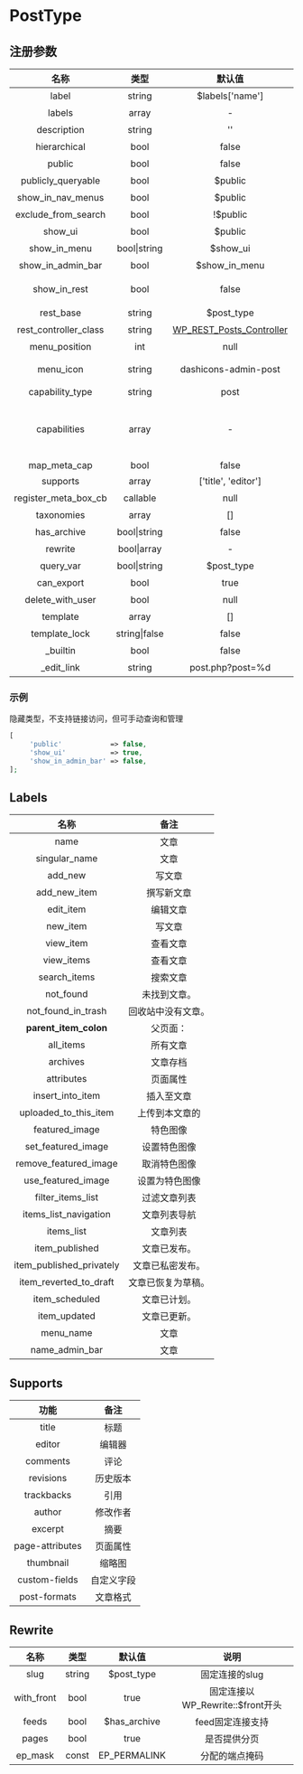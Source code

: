# PostType

## 注册参数

|            名称           |       类型      |                                                      默认值                                                      |                                          备注                                         |
| :---------------------: | :-----------: | :-----------------------------------------------------------------------------------------------------------: | :---------------------------------------------------------------------------------: |
|          label          |     string    |                                                $labels\['name']                                               |                                        后台菜单名称                                       |
|          labels         |     array     |                                                       -                                                       |                      详见 [#labels](zhu-ce-de-can-shu.md#labels)                      |
|       description       |     string    |                                                       ''                                                      |                                         简短描述                                        |
|       hierarchical      |      bool     |                                                     false                                                     |                                       是否支持父子级                                       |
|          public         |      bool     |                                                     false                                                     |                                       是否显示于后台                                       |
|   publicly\_queryable   |      bool     |                                                    $public                                                    |                                        是否支持查询                                       |
|   show\_in\_nav\_menus  |      bool     |                                                    $public                                                    |                                     设置菜单时可选择此类型                                     |
|  exclude\_from\_search  |      bool     |                                                    !$public                                                   |                                      从前端搜索结果中排除                                     |
|         show\_ui        |      bool     |                                                    $public                                                    |                                       是否显示管理界面                                      |
|      show\_in\_menu     |  bool\|string |                                                   $show\_ui                                                   |                                       是否显示管理菜单                                      |
|   show\_in\_admin\_bar  |      bool     |                                                $show\_in\_menu                                                |                                       显示于快捷管理栏                                      |
|      show\_in\_rest     |      bool     |                                                     false                                                     |                                REST API支持，true开启块编辑器                                |
|        rest\_base       |     string    |                                                  $post\_type                                                  |                                   REST API路由基础URL                                   |
| rest\_controller\_class |     string    | [WP\_REST\_Posts\_Controller](https://developer.wordpress.org/reference/classes/wp\_rest\_posts\_controller/) |                                    REST API控制器类名                                    |
|      menu\_position     |      int      |                                                      null                                                     |                                        后台菜单位置                                       |
|        menu\_icon       |     string    |                                              dashicons-admin-post                                             | 菜单图标URL/base64/[dashicons](https://developer.wordpress.org/resource/dashicons)/none |
|     capability\_type    |     string    |                                                      post                                                     |                                      创建权限的基础名称                                      |
|       capabilities      |     array     |                                                       -                                                       |                       <p>操作权限</p><p>默认用$capability_type生成</p>                       |
|      map\_meta\_cap     |      bool     |                                                     false                                                     |                                          -                                          |
|         supports        |     array     |                                              \['title', 'editor']                                             |                        [支持的功能](zhu-ce-de-can-shu.md#supports)                       |
| register\_meta\_box\_cb |    callable   |                                                      null                                                     |                                       注册元框的回调                                       |
|        taxonomies       |     array     |                                                      \[]                                                      |                                       分类法名称数组                                       |
|       has\_archive      |  bool\|string |                                                     false                                                     |                                       是否有归档页面                                       |
|         rewrite         |  bool\|array  |                                                       -                                                       |                   路由重写规则 [#rewrite](zhu-ce-de-can-shu.md#rewrite)                   |
|        query\_var       |  bool\|string |                                                  $post\_type                                                  |                                   帖子类型的query\_var键                                  |
|       can\_export       |      bool     |                                                      true                                                     |                                        是否允许导出                                       |
|    delete\_with\_user   |      bool     |                                                      null                                                     |                                     删除用户时删除此类型帖子                                    |
|         template        |     array     |                                                      \[]                                                      |                                       编辑器默认块数组                                      |
|      template\_lock     | string\|false |                                                     false                                                     |                                       是否锁定块模板                                       |
|        \_builtin        |      bool     |                                                     false                                                     |                                        仅内部使用                                        |
|       \_edit\_link      |     string    |                                                post.php?post=%d                                               |                                        仅内部使用                                        |

### 示例

隐藏类型，不支持链接访问，但可手动查询和管理

```php
[
     'public'            => false,
     'show_ui'           => true,
     'show_in_admin_bar' => false,
];
```

## Labels

|             名称             |     备注    |
| :------------------------: | :-------: |
|            name            |     文章    |
|       singular\_name       |     文章    |
|          add\_new          |    写文章    |
|       add\_new\_item       |   撰写新文章   |
|         edit\_item         |    编辑文章   |
|          new\_item         |    写文章    |
|         view\_item         |    查看文章   |
|         view\_items        |    查看文章   |
|        search\_items       |    搜索文章   |
|         not\_found         |   未找到文章。  |
|    not\_found\_in\_trash   | 回收站中没有文章。 |
|   **parent\_item\_colon**  |    父页面：   |
|         all\_items         |    所有文章   |
|          archives          |    文章存档   |
|         attributes         |    页面属性   |
|     insert\_into\_item     |   插入至文章   |
|  uploaded\_to\_this\_item  |  上传到本文章的  |
|       featured\_image      |    特色图像   |
|    set\_featured\_image    |   设置特色图像  |
|   remove\_featured\_image  |   取消特色图像  |
|    use\_featured\_image    |  设置为特色图像  |
|     filter\_items\_list    |   过滤文章列表  |
|   items\_list\_navigation  |   文章列表导航  |
|         items\_list        |    文章列表   |
|       item\_published      |   文章已发布。  |
| item\_published\_privately |  文章已私密发布。 |
|  item\_reverted\_to\_draft | 文章已恢复为草稿。 |
|       item\_scheduled      |   文章已计划。  |
|        item\_updated       |   文章已更新。  |
|         menu\_name         |     文章    |
|      name\_admin\_bar      |     文章    |

## Supports

|        功能       |   备注  |
| :-------------: | :---: |
|      title      |   标题  |
|      editor     |  编辑器  |
|     comments    |   评论  |
|    revisions    |  历史版本 |
|    trackbacks   |   引用  |
|      author     |  修改作者 |
|     excerpt     |   摘要  |
| page-attributes |  页面属性 |
|    thumbnail    |  缩略图  |
|  custom-fields  | 自定义字段 |
|   post-formats  |  文章格式 |

## Rewrite

|      名称     |   类型   |      默认值      |             说明             |
| :---------: | :----: | :-----------: | :------------------------: |
|     slug    | string |  $post\_type  |          固定连接的slug         |
| with\_front |  bool  |      true     | 固定连接以WP\_Rewrite::$front开头 |
|    feeds    |  bool  | $has\_archive |         feed固定连接支持         |
|    pages    |  bool  |      true     |           是否提供分页           |
|   ep\_mask  |  const | EP\_PERMALINK |           分配的端点掩码          |
